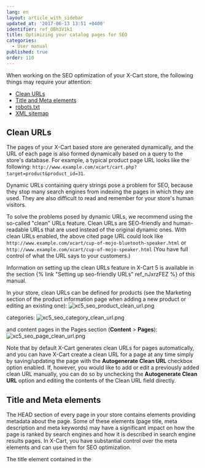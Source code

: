 ```yaml
---
lang: en
layout: article_with_sidebar
updated_at: '2017-06-13 13:51 +0400'
identifier: ref_OBh3V1k1
title: Optimizing your catalog pages for SEO
categories:
  - User manual
published: true
order: 110
---
```

When working on the SEO optimization of your X-Cart store, the following things may require your attention:

   *   [Clean URLs](#clean-urls)
   *   [Title and Meta elements](#title-end-meta-elements)
   *   [robots.txt](#robotstxt)
   *   [XML sitemap](#xml-sitemap)

## Clean URLs

The pages of your X-Cart based store are generated dynamically, and the URL of each page is also formed dynamically based on a query to the store's database. For example, a typical product page URL looks like the following: ``http://www.example.com/xcart/cart.php?target=product&product_id=31``.

Dynamic URLs containing query strings pose a problem for SEO, because they stop many search engines from indexing the pages in which they are used. They are also difficult to read and remember for your store's human visitors.

To solve the problems posed by dynamic URLs, we recommend using the so-called "clean" URLs feature. Clean URLs are SEO-friendly and human-readable URLs that are used instead of the original dynamic ones. With clean URLs enabled, the above cited page URL could look like ``http://www.example.com/xcart/cup-of-mojo-bluetooth-speaker.html`` or  ``http://www.example.com/xcart/cup-of-mojo-speaker.html`` (You have full control of what the URL says to your customers.)

Information on setting up the clean URLs feature in X-Cart 5 is available in the section {% link "Setting up seo-friendly URLs" ref_nJxrzFEZ %} of this manual.

In your store, clean URLs can be defined for products (see the Marketing section of the product information page when adding a new product or editing an existing one):
   ![xc5_seo_product_clean_url.png]({{site.baseurl}}/attachments/ref_OBh3V1k1/xc5_seo_product_clean_url.png)

categories:
   ![xc5_seo_category_clean_url.png]({{site.baseurl}}/attachments/ref_OBh3V1k1/xc5_seo_category_clean_url.png)

and content pages in the Pages section (**Content** > **Pages**):
   ![xc5_seo_page_clean_url.png]({{site.baseurl}}/attachments/ref_OBh3V1k1/xc5_seo_page_clean_url.png)

Note that by default X-Cart generates clean URLs for pages automatically, and you can have X-Cart create a clean URL for a page at any time simply by saving/updating the page with the **Autogenerate Clean URL** checkbox option enabled. 
If, however, you would like to add or edit a previously added clean URL manually, you can do so by unchecking the **Autogenerate Clean URL** option and editing the contents of the Clean URL field directly.

## Title and Meta elements
The HEAD section of every page in your store contains elements providing metadata about the page. Some of these elements (page title, meta description and meta keywords) may have a significant impact on how the page is ranked by search engines and how it is described in search engine results pages. In X-Cart, you have substantial control over the meta elements and can use them for SEO optimization.

The title element contained in the <title> tag defines the page title, for example:

``<title>*Your company name* / Catalog</title>``

This element appears in the browser title bar when the page is opened in a web browser; when the page is bookmarked, the title element is also used to describe the page in the bookmarks list.

The title element is important for search engines. The text contained in the title tag of a page is one of the most important factors that determine how the page is ranked. In addition to that, in all major search engines, the text of the title element is displayed as the title of the page in the search results.

X-Cart provides some controls allowing the store administrator to adjust the title element.

First, on the SEO settings page (**Store setup** > **SEO settings**), you can access the sections to set the default site title and the title for the site's home page:

   ![xc5_seo_title.png]({{site.baseurl}}/attachments/ref_OBh3V1k1/xc5_seo_title.png)

To edit the default site title, click on the [Edit] link for the respective field. This will get you to the Edit labels section where you will be able to edit the  language label _default-site-title_ in which the default site title is stored:

   ![xc5_seo_default_site_title_label.png]({{site.baseurl}}/attachments/ref_OBh3V1k1/xc5_seo_default_site_title_label.png)

To edit the title for the Home page, click on the [Edit] link at the bottom of the Home page title and meta section. You will be redirected to the Front page settings page (**Content** > **Front page**), which is the place where you can adjust the Home page title:

   ![xc5_seo_home_page_title.png]({{site.baseurl}}/attachments/ref_OBh3V1k1/xc5_seo_home_page_title.png)

In the Page title format section of the SEO settings page there is also a set of controls that enable you to set the format of complex page titles:

   ![xc5_seo_page_title_format.png]({{site.baseurl}}/attachments/ref_OBh3V1k1/xc5_seo_page_title_format.png)

On the pages of products and categories, as well as on the content pages in the Pages section (**Content** > **Pages**), you can find the fields to set the page title (or rather the object name part of the page title):

   *  the Product page title field on the product page:
   ![xc5_seo_product_page_title.png]({{site.baseurl}}/attachments/ref_OBh3V1k1/xc5_seo_product_page_title.png)

   *  the Category page title field on the category page:
   ![xc5_seo_category_page_title.png]({{site.baseurl}}/attachments/ref_OBh3V1k1/xc5_seo_category_page_title.png)

   * the Content page title field on a content page:
   ![xc5_seo_content_page_title.png]({{site.baseurl}}/attachments/ref_OBh3V1k1/xc5_seo_content_page_title.png)

The meta description tag provides a brief summary of a page's content; for example:

``<meta name="description" content="Welcome to X-Cart Demo Store!It illustrates operation and features of X-Cart - all-in-one eCommerce solution for swift and easy launch of a professional online store. Orders placed here cannot be fulfilled as all the sample products listed in this store are for demonstration and testing purposes only.">``

The description is the text that goes between the quotation marks after the "content=" portion of the tag.
This tag comes in handy for SEO because it allows you to influence the description of your store's pages in the web crawlers that support this tag. Different crawlers use this tag differently, but you should expect that if the meta description of your page is deemed relevant by a web crawler, at least a portion of it will be displayed as the description of the page in the search results. If this description is enticing enough, you may get more targeted traffic to your site.

The meta keywords tag is another meta tag that has some significance for SEO. It allows you to provide relevant keywords for your pages; for example:

<meta name="keywords" content="shop, shopping cart, web store, gift certificates, wish list, top sellers" />

Today, very few search engines rely on this tag for information about a page. However, you can still try to use this tag to reinforce the terms you think a page is important for.

In X-Cart, a meta description and keywords tags can be defined for every page of the store site.

On the SEO settings page (**Store setup** > **SEO settings**), you can access the sections for setting the default site meta description and keywords, as well as the meta description and keywords for the site's home page:
   ![xc5_seo_meta_seo_settings.png]({{site.baseurl}}/attachments/ref_OBh3V1k1/xc5_seo_meta_seo_settings.png)

To edit the default site meta description, click on the [Edit] link for the respective field. This will get you to the Edit labels section where you will be able to edit the language label _default-meta-description_ in which the default meta description is stored:
   
   ![xc5_seo_default_meta_description_label.png]({{site.baseurl}}/attachments/ref_OBh3V1k1/xc5_seo_default_meta_description_label.png)

To edit the default site meta keywords, click on the [Edit] link for the respective field. This will get you to the Edit labels section where you will be able to edit the language label _default-meta-keywords_ in which the default site meta keywords are stored:
   
   ![xc5_seo_default_meta_keywords_label.png]({{site.baseurl}}/attachments/ref_OBh3V1k1/xc5_seo_default_meta_keywords_label.png)

To edit the meta description and keywords for the Home page, click on the [Edit] link at the bottom of the Home page title and meta section. You will be redirected to the Front page settings page (**Content** > **Front page**), which is the place where you can adjust the Home page meta description and keywords:

   ![xc5_seo_home_page_meta.png]({{site.baseurl}}/attachments/ref_OBh3V1k1/xc5_seo_home_page_meta.png)

On the pages of products and categories, as well as on the content pages in the Pages section (**Content** > **Pages**), you can find the fields to set the meta description and meta keywords for the respective pages:

   *  on the product page:
   ![xc5_seo_product_meta.png]({{site.baseurl}}/attachments/ref_OBh3V1k1/xc5_seo_product_meta.png)

   *  on the category page:
   ![xc5_seo_category_meta.png]({{site.baseurl}}/attachments/ref_OBh3V1k1/xc5_seo_category_meta.png)

   * on the content page:
   ![xc5_seo_content_page_meta.png]({{site.baseurl}}/attachments/ref_OBh3V1k1/xc5_seo_content_page_meta.png)

## robots.txt 
Another thing to consider when dealing with the SEO optimization of your X-Cart store is the file robots.txt.

The file robots.txt is used to give instructions about the site to web robots, and its primary function is to block web robots from accessing the pages of your site that do not need to be indexed by search engines. Your X-Cart store comes bundled with a robots.txt file that should be good for any store installed in the root (top-level directory) of your domain. If, however, your X-Cart store is installed in a subdirectory off the domain root, you will need to take a few additional steps to ensure that the robots.txt file for your store actually works (see further below for instructions). 

Simply put, when a robot looks for the file robots.txt, it strips the path component from the URL (everything from the first single slash), and puts "robots.txt" in its place. For example, on ``www.example.com``, the robots will expect to find the robots.txt file at ``www.example.com/robots.txt``. If your store's address is ``www.example.com``, your store's robots.txt file can be found exactly at that location, which means it can be accessed by web robots ok, and nothing needs to be done. However, if your X-Cart store is installed, for example, at ``www.example.com/shop``, the location of the file robots.txt is ``www.example.com/shop/robots.txt``. That is not ok and needs to be fixed. 

So, if your store is installed in a subdirectory, you will need to move the file robots.txt to the level of your domain root, or - if there is already another robots.txt file at that level - to copy the instructions from the robots.txt file in your X-Cart store directory to the robots.txt at the domain root. In both the cases, you will also need to adjust the paths in the robots.txt file at the domain root level. For example, after moving from ``www.example.com/shop/robots.txt`` to ``www.example.com/robots.txt``, the directive ``Disallow: /Includes/`` should be replaced by ``Disallow: /shop/Includes/``. The same should be done for any of the paths mentioned in robots.txt.

## XML sitemap
Another thing that should be checked upon when SEO-optimizing your X-Cart store is XML sitemap. XML sitemap is one or more xml files whose purpose is exactly the opposite of robots.txt: your store's XML sitemap informs search engines about the URLs on your store website that are available for crawling. To enable search engines to crawl your website better, we strongly recommend submitting your store's XML sitemap to search engines via the inclusion of the XML sitemap URL into robots.txt or manual submission of the URL directly to your chosen search engine. For more info on the use of XML sitemap, see the section {% link "Submitting your shop to search engines" ref_OqJ2oZTE %} of this manual.

_See also:_

*   [SEO for beginners. Part 1: First Steps in Making Your Store Visible to Search Engines](http://blog.x-cart.com/seo-for-beginners-first-steps-in-making-your-store-visible-to-search-engines.html)
